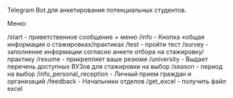 Telegram Bot для анкетирования потенциальных студентов.

Меню:

/start - приветственное сообщение + меню
/info - Кнопка «общая информация о стажировках/практиках
/test - пройти тест
/survey - заполнение информации согласно анкете отбора на стажировку/практику
/resume - прикрепляет ваше резюме
/university - Выдает перечень доступных ВУЗов для стажировки на выбор
/season - период на выбор
/info_personal_reception - Личный прием граждан и организаций
/feedback - Начальники отделов
/get_excel - получить файл excel

